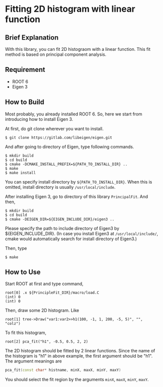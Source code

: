 # Fitting 2D histogram with linear function
## Brief Explanation

With this library, you can fit 2D histograom with a linear function. This fit method is based on principal component analysis.


## Requirement
- ROOT 6
- Eigen 3


## How to Build

Most probably, you already installed ROOT 6. So, here we start from introducing how to install Eigen 3.

At first, do git clone wherever you want to install.
```
$ git clone https://gitlab.com/libeigen/eigen.git
```
And after going to directory of Eigen, type following commands.
```
$ mkdir build
$ cd build
$ cmake -DCMAKE_INSTALL_PREFIX=${PATH_TO_INSTALL_DIR} ..
$ make
$ make install
```
You can specify install directory by `${PATH_TO_INSTALL_DIR}`. When this is omitted, install directory is usually `/usr/local/include`.

After installing Eigen 3, go to directory of this library `PrincipalFit`. And then,

```
$ mkdir build
$ cd build
$ cmake -DEIGEN_DIR=${EIGEN_INCLUDE_DIR}/eigen3 ..
```
Please specify the path to include directory of Eigen3 by ${EIGEN_INCLUDE_DIR}. (In case you install Eigen3 at `/usr/local/include/`, cmake would automatically search for install directory of Eigen3.)

Then, type
```
$ make
```

## How to Use

Start ROOT at first and type command,
```
root[0] .x ${PrincipleFit_DIR}/macro/load.C
(int) 0
(int) 0
```

Then, draw some 2D histogram. Like
```
root[1] tree->Draw("var1:var2>>h1(100, -1, 1, 200, -5, 5)", "", "colz")
```
To fit this histogram,
```
root[2] pca_fit("h1", -0.5, 0.5, 2, 2)
```
The 2D histogram should be fitted by 2 linear functions. Since the name of the histogram is "h1" in above example, the first argument should be "h1". The argument meanings are
```c++
pca_fit(const char* histname, minX, maxX, minY, maxY)
```

You should select the fit region by the arguments  `minX`, `maxX`, `minY`, `maxY`.

